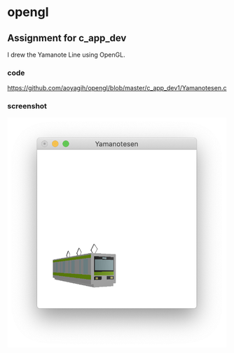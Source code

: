# opengl
## Assignment for c_app_dev   

I drew the Yamanote Line using OpenGL.  

### code  
https://github.com/aoyagih/opengl/blob/master/c_app_dev1/Yamanotesen.c

### screenshot    
<img src="myYamanotesen.png" width="500">  
